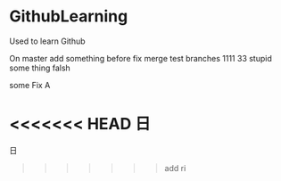 # GithubLearning
Used to learn Github

On master add something before fix merge
test branches
1111
33 stupid
some thing falsh

some Fix A

<<<<<<< HEAD
日
=======
日
>>>>>>> add ri
